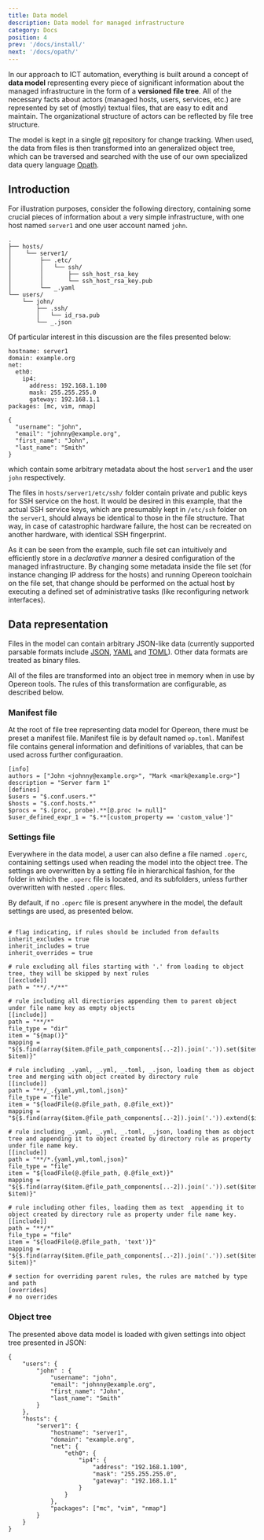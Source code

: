 ```yaml
---
title: Data model
description: Data model for managed infrastructure
category: Docs
position: 4
prev: '/docs/install/'
next: '/docs/opath/'
---
```


In our approach to ICT automation, everything is built around a concept of **data model** representing every piece of significant 
information about the managed infrastructure in the form of a **versioned** **file tree**. All of the necessary facts about 
actors (managed hosts, users, services, etc.) are represented by set of (mostly) textual files, that are easy to edit and 
maintain. The organizational structure of actors can be reflected by file tree structure.

The model is kept in a single [git](https://git-scm.com) repository for change tracking. When used, the 
data from files is then transformed into an generalized object tree, which can be traversed and searched with the use 
of our own specialized data query language [Opath](/docs/opath).


## Introduction

For illustration purposes, consider the following directory, containing some crucial pieces of information about a very 
simple infrastructure, with one host named `server1` and one user account named `john`.  

```
.
├── hosts/
│    └── server1/
│        ├── .etc/
│        │   └── ssh/
│        │       ├── ssh_host_rsa_key
│        │       └── ssh_host_rsa_key.pub
│        └── _.yaml
└── users/
    └── john/
        ├── .ssh/
        │   └── id_rsa.pub
        └── _.json
```

Of particular interest in this discussion are the files presented below:
```yaml[hosts/server1/_.yaml]
hostname: server1
domain: example.org
net:
  eth0:
    ip4:
      address: 192.168.1.100
      mask: 255.255.255.0
      gateway: 192.168.1.1
packages: [mc, vim, nmap]
```
```json[users/john/_.json]
{
  "username": "john",
  "email": "johnny@example.org",
  "first_name": "John",
  "last_name": "Smith"
}
```

which contain some arbitrary metadata about the host `server1` and the user `john` respectively.
 
The files in `hosts/server1/etc/ssh/` folder contain private and public keys for SSH service on the host. It would be 
desired in this example, that the actual SSH service keys, which are presumably kept in `/etc/ssh` folder on the `server1`, 
should always be identical to those in the file structure. That way, in case of catastrophic hardware failure, the host can be
recreated on another hardware, with identical SSH fingerprint. 

As it can be seen from the example, such file set can intuitively and efficiently store in a *declarative manner* a desired 
configuration of the managed infrastructure. By changing some metadata inside the file set (for instance changing IP 
address for the hosts) and running Opereon toolchain on the file set, that change should be performed on the actual host 
by executing a defined set of administrative tasks (like reconfiguring network interfaces).


## Data representation

Files in the model can contain arbitrary JSON-like data (currently supported parsable formats include [JSON](https://www.json.org), 
[YAML](https://yaml.org) and [TOML](https://github.com/toml-lang/toml)). 
Other data formats are treated as binary files. 

All of the files are transformed into an object tree in memory when in use by Opereon tools. The rules of this 
transformation are configurable, as described below. 


### Manifest file

At the root of file tree representing data model for Opereon, there must be preset a manifest file. Manifest file is by 
default named `op.toml`. Manifest file contains general information and definitions of variables, that can be used across further configuraation.

```toml{numberLines: true}[op.toml]
[info]
authors = ["John <johnny@example.org>", "Mark <mark@example.org>"]
description = "Server farm 1"
[defines]
$users = "$.conf.users.*"
$hosts = "$.conf.hosts.*"
$procs = "$.(proc, probe).**[@.proc != null]"
$user_defined_expr_1 = "$.**[custom_property == 'custom_value']"
```

### Settings file

Everywhere in the data model, a user can also define a file named `.operc`, containing settings used when reading the model
into the object tree. The settings are overwritten by a setting file in hierarchical fashion, for the folder in which the 
`.operc` file is located, and its subfolders, unless further overwritten with nested `.operc` files.

By default, if no `.operc` file is present anywhere in the model, the default settings are used, as presented below. 

```toml[.operc]

# flag indicating, if rules should be included from defaults
inherit_excludes = true
inherit_includes = true
inherit_overrides = true

# rule excluding all files starting with '.' from loading to object tree, they will be skipped by next rules
[[exclude]]
path = "**/.*/**"

# rule including all directiories appending them to parent object under file name key as empty objects
[[include]]
path = "**/*"
file_type = "dir"
item = "${map()}"
mapping = "${$.find(array($item.@file_path_components[..-2]).join('.')).set($item.@file_name, $item)}"

# rule including _.yaml, _.yml, _.toml, _.json, loading them as object tree and merging with object created by directory rule
[[include]]
path = "**/_.{yaml,yml,toml,json}"
file_type = "file"
item = "${loadFile(@.@file_path, @.@file_ext)}"
mapping = "${$.find(array($item.@file_path_components[..-2]).join('.')).extend($item)}"

# rule including _.yaml, _.yml, _.toml, _.json, loading them as object tree and appending it to object created by directory rule as property under file name key.
[[include]]
path = "**/*.{yaml,yml,toml,json}"
file_type = "file"
item = "${loadFile(@.@file_path, @.@file_ext)}"
mapping = "${$.find(array($item.@file_path_components[..-2]).join('.')).set($item.@file_stem, $item)}"

# rule including other files, loading them as text  appending it to object created by directory rule as property under file name key.
[[include]]
path = "**/*"
file_type = "file"
item = "${loadFile(@.@file_path, 'text')}"
mapping = "${$.find(array($item.@file_path_components[..-2]).join('.')).set($item.@file_stem, $item)}"

# section for overriding parent rules, the rules are matched by type and path
[overrides]
# no overrides

```

### Object tree

The presented above data model is loaded with given settings into object tree presented in JSON: 

```
{
    "users": { 
        "john" : {
            "username": "john",
            "email": "johnny@example.org",
            "first_name": "John",
            "last_name": "Smith"
        }
    },
    "hosts": {
        "server1": {
            "hostname": "server1",
            "domain": "example.org",
            "net": {
                "eth0": {
                    "ip4": {
                        "address": "192.168.1.100",
                        "mask": "255.255.255.0",
                        "gateway": "192.168.1.1"
                    }
                }
            },
            "packages": ["mc", "vim", "nmap"]
        }
    }
}
```
